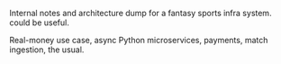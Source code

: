 Internal notes and architecture dump for a fantasy sports infra system. could be useful. 

Real-money use case, async Python microservices, payments, match ingestion, the usual.